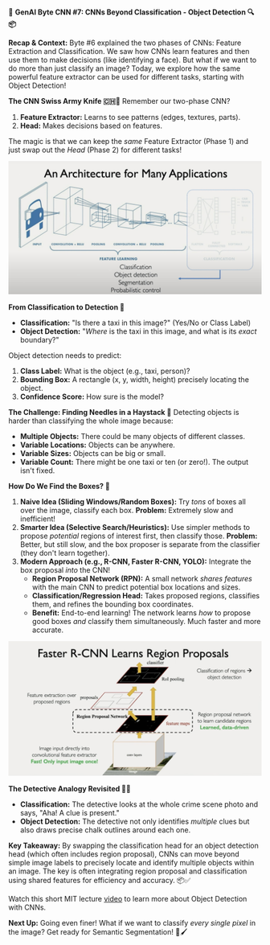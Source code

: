 🧠 **GenAI Byte CNN #7: CNNs Beyond Classification - Object Detection 🔍📦**

**Recap & Context:** Byte #6 explained the two phases of CNNs: Feature Extraction and Classification. We saw how CNNs learn features and then use them to make decisions (like identifying a face). But what if we want to do more than just classify an image? Today, we explore how the same powerful feature extractor can be used for different tasks, starting with Object Detection!

**The CNN Swiss Army Knife 🇨🇭🔪**
Remember our two-phase CNN? 
1. **Feature Extractor:** Learns to see patterns (edges, textures, parts).
2. **Head:** Makes decisions based on features.

The magic is that we can keep the *same* Feature Extractor (Phase 1) and just swap out the *Head* (Phase 2) for different tasks!

![07-cnn-heads.jpg](./assets/07-cnn-heads.jpg)

**From Classification to Detection 🎯**
- **Classification:** "Is there a taxi in this image?" (Yes/No or Class Label)
- **Object Detection:** "*Where* is the taxi in this image, and what is its *exact* boundary?"

Object detection needs to predict:
1.  **Class Label:** What is the object (e.g., taxi, person)?
2.  **Bounding Box:** A rectangle (x, y, width, height) precisely locating the object.
3.  **Confidence Score:** How sure is the model?

**The Challenge: Finding Needles in a Haystack 🌾**
Detecting objects is harder than classifying the whole image because:
- **Multiple Objects:** There could be many objects of different classes.
- **Variable Locations:** Objects can be anywhere.
- **Variable Sizes:** Objects can be big or small.
- **Variable Count:** There might be one taxi or ten (or zero!). The output isn't fixed.

**How Do We Find the Boxes? 🤔**
1.  **Naive Idea (Sliding Windows/Random Boxes):** Try *tons* of boxes all over the image, classify each box. **Problem:** Extremely slow and inefficient!
2.  **Smarter Idea (Selective Search/Heuristics):** Use simpler methods to propose *potential* regions of interest first, then classify those. **Problem:** Better, but still slow, and the box proposer is separate from the classifier (they don't learn together).
3.  **Modern Approach (e.g., R-CNN, Faster R-CNN, YOLO):** Integrate the box proposal *into* the CNN! 
    - **Region Proposal Network (RPN):** A small network *shares features* with the main CNN to predict potential box locations and sizes.
    - **Classification/Regression Head:** Takes proposed regions, classifies them, and refines the bounding box coordinates.
    - **Benefit:** End-to-end learning! The network learns *how* to propose good boxes *and* classify them simultaneously. Much faster and more accurate.

![07-rcnn-concept.jpg](./assets/07-rcnn-concept.jpg)

**The Detective Analogy Revisited 🕵️‍♂️**
- **Classification:** The detective looks at the whole crime scene photo and says, "Aha! A clue is present."
- **Object Detection:** The detective not only identifies *multiple* clues but also draws precise chalk outlines around each one.

**Key Takeaway:**
By swapping the classification head for an object detection head (which often includes region proposal), CNNs can move beyond simple image labels to precisely locate and identify multiple objects within an image. The key is often integrating region proposal and classification using shared features for efficiency and accuracy. 📦✅

Watch this short MIT lecture [video](https://drive.google.com/file/d/1b1X2S_0bBcLSIuZat145WoVuBavFzPO0/view?usp=share_link) to learn more about Object Detection with CNNs.

**Next Up:** Going even finer! What if we want to classify *every single pixel* in the image? Get ready for Semantic Segmentation! 🎨🖌️ 